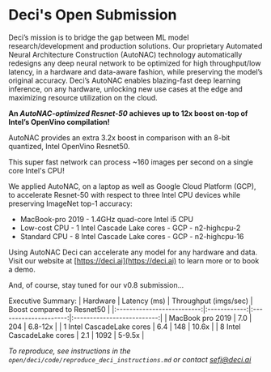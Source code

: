 # Deci's Open Submission
Deci’s mission is to bridge the gap between ML model research/development and production solutions.
Our proprietary Automated Neural Architecture Construction (AutoNAC) technology automatically redesigns any deep neural network to be optimized for high throughput/low latency, in a hardware and data-aware fashion, while preserving the model’s original accuracy. Deci’s AutoNAC enables blazing-fast deep learning inference, on any hardware, unlocking new use cases at the edge and maximizing resource utilization on the cloud.

**An *AutoNAC-optimized Resnet-50* achieves up to 12x boost on-top of Intel’s OpenVino compilation!**

AutoNAC provides an extra 3.2x boost in comparison with an 8-bit quantized, Intel OpenVino Resnet50.

This super fast network can process ~160 images per second on a single core Intel's CPU!

We applied AutoNAC, on a laptop as well as Google Cloud Platform (GCP), to accelerate Resnet-50 with respect to three Intel CPU devices while preserving ImageNet top-1 accuracy:
- MacBook-pro 2019 - 1.4GHz quad-core Intel i5 CPU
- Low-cost CPU - 1 Intel Cascade Lake cores - GCP - n2-highcpu-2
- Standard CPU - 8 Intel Cascade Lake cores - GCP - n2-highcpu-16

Using AutoNAC Deci can accelerate any model for any hardware and data.\
Visit our website at [https://deci.ai](https://deci.ai) to learn more or to book a demo.

And, of course, stay tuned for our v0.8 submission...

Executive Summary:
|         Hardware           | Latency (ms) | Throughput (imgs/sec) | Boost compared to Resnet50 |
|:--------------------------:|:------------:|:---------------------:|:--------------------------:|
|     MacBook pro 2019       |      7.0     |         204           | 6.8-12x                    |
|  1 Intel CascadeLake cores |      6.4     |         148           |   10.6x                    |
| 8 Intel CascadeLake cores  |      2.1     |         1092          | 5-9.5x                     | 


*To reproduce, see instructions in the `open/deci/code/reproduce_deci_instructions.md` or contact [sefi@deci.ai](sefi@deci.ai)*
